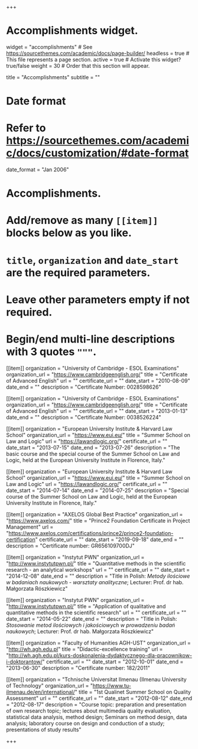 +++
# Accomplishments widget.
widget = "accomplishments"  # See https://sourcethemes.com/academic/docs/page-builder/
headless = true  # This file represents a page section.
active = true  # Activate this widget? true/false
weight = 30  # Order that this section will appear.

title = "Accomplish&shy;ments"
subtitle = ""

# Date format
#   Refer to https://sourcethemes.com/academic/docs/customization/#date-format
date_format = "Jan 2006"

# Accomplishments.
#   Add/remove as many `[[item]]` blocks below as you like.
#   `title`, `organization` and `date_start` are the required parameters.
#   Leave other parameters empty if not required.
#   Begin/end multi-line descriptions with 3 quotes `"""`.

[[item]]
  organization = "University of Cambridge - ESOL Examinations"
  organization_url = "https://www.cambridgeenglish.org/"
  title = "Certificate of Advanced English"
  url = ""
  certificate_url = ""
  date_start = "2010-08-09"
  date_end = ""
  description = "Certificate Number: 0028598626"

[[item]]
  organization = "University of Cambridge - ESOL Examinations"
  organization_url = "https://www.cambridgeenglish.org/"
  title = "Certificate of Advanced English"
  url = ""
  certificate_url = ""
  date_start = "2013-01-13"
  date_end = ""
  description = "Certificate Number: 0038526224"

[[item]]
  organization = "European University Institute & Harvard Law School"
  organization_url = "https://www.eui.eu/"
  title = "Summer School on Law and Logic"
  url = "https://lawandlogic.org/"
  certificate_url = ""
  date_start = "2013-07-15"
  date_end = "2013-07-26"
  description = "The basic course and the special course of the Summer School on Law and Logic, held at the European University Institute in Florence, Italy."

[[item]]
  organization = "European University Institute & Harvard Law School"
  organization_url = "https://www.eui.eu/"
  title = "Summer School on Law and Logic"
  url = "https://lawandlogic.org/"
  certificate_url = ""
  date_start = "2014-07-14"
  date_end = "2014-07-25"
  description = "Special course of the Summer School on Law and Logic, held at the European University Institute in Florence, Italy."

[[item]]
  organization = "AXELOS Global Best Practice"
  organization_url = "https://www.axelos.com/"
  title = "Prince2 Foundation Certificate in Project Management"
  url = "https://www.axelos.com/certifications/prince2/prince2-foundation-certification"
  certificate_url = ""
  date_start = "2019-09-18"
  date_end = ""
  description = "Certificate number: GR656109700DJ"

[[item]]
  organization = "Instytut PWN"
  organization_url = "http://www.instytutpwn.pl/"
  title = "Quantitative methods in the scientific research - an analytical workshops"
  url = ""
  certificate_url = ""
  date_start = "2014-12-08"
  date_end = ""
  description = "Title in Polish: *Metody ilościowe w badaniach naukowych - warsztaty analityczne*; Lecturer: Prof. dr hab. Małgorzata Rószkiewicz"

[[item]]
  organization = "Instytut PWN"
  organization_url = "http://www.instytutpwn.pl/"
  title = "Application of qualitative and quantitative methods in the scientific research"
  url = ""
  certificate_url = ""
  date_start = "2014-05-22"
  date_end = ""
  description = "Title in Polish: *Stosowanie metod ilościowych i jakościowych w prowadzeniu badań naukowych*; Lecturer: Prof. dr hab. Małgorzata Rószkiewicz"

[[item]]
  organization = "Faculty of Humanities AGH-UST"
  organization_url = "http://wh.agh.edu.pl"
  title = "Didactic-excellence training"
  url = "http://wh.agh.edu.pl/kurs-doskonalenia-dydaktycznego-dla-pracownikow-i-doktorantow/"
  certificate_url = ""
  date_start = "2012-10-01"
  date_end = "2013-06-30"
  description = "Certificate number: 182/2011"

 [[item]]
  organization = "Tchnische Universitat Ilmenau (Ilmenau University of Technology"
  organization_url = "https://www.tu-ilmenau.de/en/international/"
  title = "1st Qualinet Summer School on Quality Assessment"
  url = ""
  certificate_url = ""
  date_start = "2012-08-12"
  date_end = "2012-08-17"
  description = "Course topic: preparation and presentation of own research topic; lectures about multimedia quality evaluation, statistical data analysis, method design; Seminars on method design, data analysis; laboratory course on design and conduction of a study; presentations of study results"

+++
